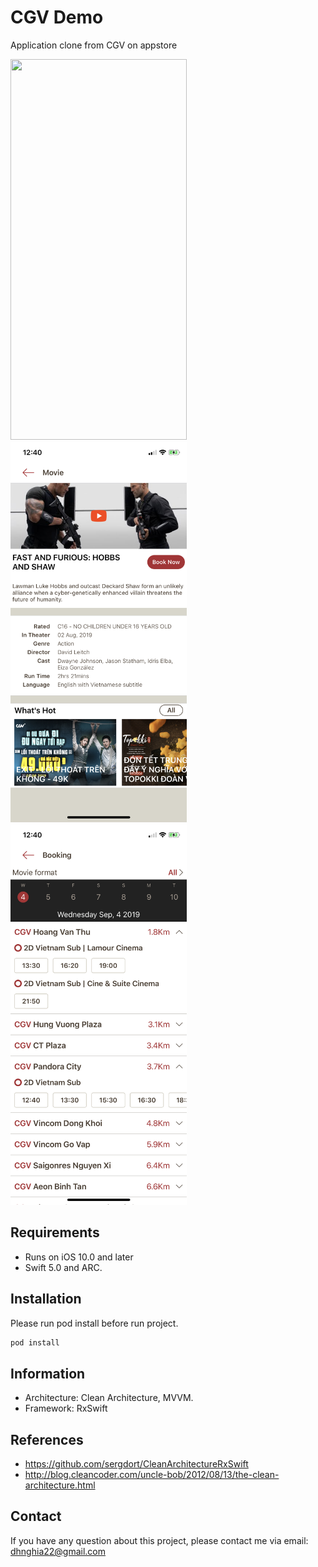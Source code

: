 # CGV Demo

Application clone from CGV on appstore

<img src="Screenshots/screenshot_1.png" width="282" height="609"> <img src="Screenshots/screenshot_2.PNG" width="282" height="609"> <img src="Screenshots/screenshot_3.PNG" width="282" height="609">


## Requirements

- Runs on iOS 10.0 and later
- Swift 5.0  and ARC.

## Installation

Please run pod install before run project.

```ruby
pod install
```
## Information

- Architecture: Clean Architecture, MVVM.
- Framework: RxSwift

## References

- https://github.com/sergdort/CleanArchitectureRxSwift
- http://blog.cleancoder.com/uncle-bob/2012/08/13/the-clean-architecture.html

## Contact

If you have any question about this project, please contact me via email: dhnghia22@gmail.com

